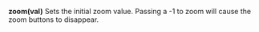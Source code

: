 <a name="zoom"></a>
**zoom(val)** Sets the initial zoom value. Passing a -1 to zoom will cause the zoom buttons to disappear.  